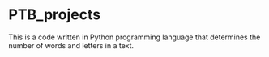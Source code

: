 # PTB_projects
This is a code written in Python programming language that determines the number of words and letters in a text. 
